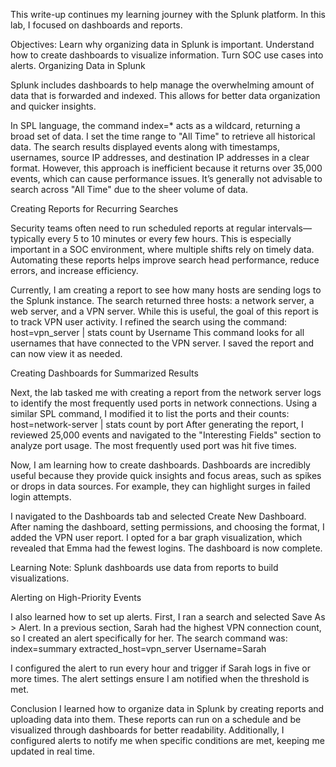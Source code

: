 This write-up continues my learning journey with the Splunk platform. In this lab, I focused on dashboards and reports.

Objectives:
Learn why organizing data in Splunk is important.
Understand how to create dashboards to visualize information.
Turn SOC use cases into alerts.
Organizing Data in Splunk

Splunk includes dashboards to help manage the overwhelming amount of data that is forwarded and indexed. This allows for better data organization and quicker insights.

In SPL language, the command index=* acts as a wildcard, returning a broad set of data. I set the time range to "All Time" to retrieve all historical data. The search results displayed events along with timestamps, usernames, source IP addresses, and destination IP addresses in a clear format. However, this approach is inefficient because it returns over 35,000 events, which can cause performance issues. It’s generally not advisable to search across "All Time" due to the sheer volume of data.


Creating Reports for Recurring Searches

Security teams often need to run scheduled reports at regular intervals—typically every 5 to 10 minutes or every few hours. This is especially important in a SOC environment, where multiple shifts rely on timely data. Automating these reports helps improve search head performance, reduce errors, and increase efficiency.

Currently, I am creating a report to see how many hosts are sending logs to the Splunk instance. The search returned three hosts: a network server, a web server, and a VPN server. While this is useful, the goal of this report is to track VPN user activity. I refined the search using the command:
host=vpn_server | stats count by Username
This command looks for all usernames that have connected to the VPN server. I saved the report and can now view it as needed.


Creating Dashboards for Summarized Results

Next, the lab tasked me with creating a report from the network server logs to identify the most frequently used ports in network connections. Using a similar SPL command, I modified it to list the ports and their counts:
host=network-server | stats count by port
After generating the report, I reviewed 25,000 events and navigated to the "Interesting Fields" section to analyze port usage. The most frequently used port was hit five times.

Now, I am learning how to create dashboards. Dashboards are incredibly useful because they provide quick insights and focus areas, such as spikes or drops in data sources. For example, they can highlight surges in failed login attempts.

I navigated to the Dashboards tab and selected Create New Dashboard. After naming the dashboard, setting permissions, and choosing the format, I added the VPN user report. I opted for a bar graph visualization, which revealed that Emma had the fewest logins. The dashboard is now complete.

Learning Note: Splunk dashboards use data from reports to build visualizations.


Alerting on High-Priority Events

I also learned how to set up alerts. First, I ran a search and selected Save As > Alert. In a previous section, Sarah had the highest VPN connection count, so I created an alert specifically for her. The search command was:
index=summary extracted_host=vpn_server Username=Sarah

I configured the alert to run every hour and trigger if Sarah logs in five or more times. The alert settings ensure I am notified when the threshold is met.

Conclusion
I learned how to organize data in Splunk by creating reports and uploading data into them. These reports can run on a schedule and be visualized through dashboards for better readability. Additionally, I configured alerts to notify me when specific conditions are met, keeping me updated in real time.

